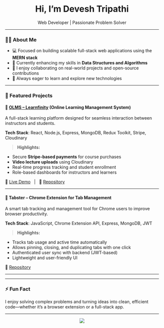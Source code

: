 <h1 align="center">Hi, I’m Devesh Tripathi</h1>

<p align="center">
  Web Developer |  Passionate Problem Solver
</p>

---

### 👨‍💻 About Me
- 💻 Focused on building scalable full-stack web applications using the **MERN stack**
- 🎯 Currently enhancing my skills in **Data Structures and Algorithms**
- 🤝 I enjoy collaborating on real-world projects and open-source contributions
- 🚀 Always eager to learn and explore new technologies

---

### 🌟 Featured Projects

#### 🔹 [OLMS – Learnfinity](https://learnfinity-tau.vercel.app/) (Online Learning Management System)
A full-stack learning platform designed for seamless interaction between instructors and students.

**Tech Stack**: React, Node.js, Express, MongoDB, Redux Toolkit, Stripe, Cloudinary

> **Highlights:**
- Secure **Stripe-based payments** for course purchases  
- **Video lecture uploads** using Cloudinary  
- Real-time progress tracking and student enrollment  
- Role-based dashboards for instructors and learners  

🔗 [Live Demo](https://learnfinity-tau.vercel.app/) &nbsp; | &nbsp; 📂 [Repository](https://github.com/Deveshtripathi96/Learnfinity)

---

#### 🔹 Tabster – Chrome Extension for Tab Management
A smart tab tracking and management tool for Chrome users to improve browser productivity.

**Tech Stack**: JavaScript, Chrome Extension API, Express, MongoDB, JWT

> **Highlights:**
- Tracks tab usage and active time automatically  
- Allows pinning, closing, and duplicating tabs with one click  
- Authenticated user sync with backend (JWT-based)  
- Lightweight and user-friendly UI  

 📂 [Repository](https://github.com/lakshitrajput/Tabster)

---



---

### ⚡ Fun Fact
I enjoy solving complex problems and turning ideas into clean, efficient code—whether it’s a browser extension or a full-stack app.

---

<p align="center">
  <img src="https://capsule-render.vercel.app/api?type=waving&color=0:4b6cb7,100:182848&height=150&section=footer"/>
</p>

<!---
Deveshtripathi96/Deveshtripathi96 is a ✨ special ✨ repository because its `README.md` appears on your GitHub profile.
--->
